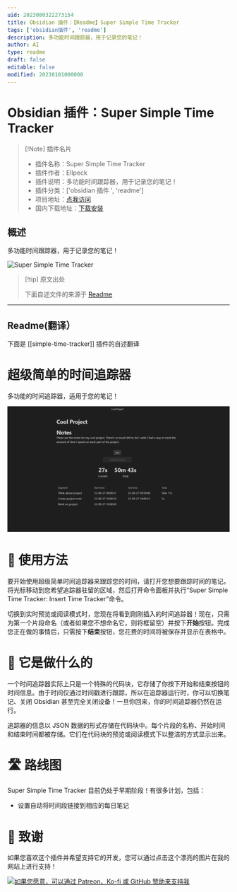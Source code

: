 ```yaml
---
uid: 2023080322273154
title: Obsidian 插件：【Readme】Super Simple Time Tracker
tags: ['obsidian插件', 'readme']
description: 多功能时间跟踪器，用于记录您的笔记！
author: AI
type: readme
draft: false
editable: false
modified: 20230101000000
---
```


# Obsidian 插件：Super Simple Time Tracker

> [!Note] 插件名片
> - 插件名称：Super Simple Time Tracker
> - 插件作者：Ellpeck
> - 插件说明：多功能时间跟踪器，用于记录您的笔记！
> - 插件分类：['obsidian 插件 ', 'readme']
> - 项目地址：[点我访问](https://github.com/Ellpeck/ObsidianSimpleTimeTracker)
> - 国内下载地址：[下载安装](https://pkmer.cn/products/plugin/pluginMarket/?simple-time-tracker)

## 概述

多功能时间跟踪器，用于记录您的笔记！

![Super Simple Time Tracker](https://cdn.pkmer.cn/covers/simple-time-tracker.png!pkmer)

> [!tip] 原文出处
>
>下面自述文件的来源于 [Readme](https://ghproxy.net/https://raw.githubusercontent.com/Ellpeck/ObsidianSimpleTimeTracker/master/README.md)
>

---

## Readme(翻译）

下面是 [[simple-time-tracker]] 插件的自述翻译

# 超级简单的时间追踪器

多功能的时间追踪器，适用于您的笔记！

![插件运行时的截图，您可以看到一个项目的活动时间追踪器](https://raw.githubusercontent.com/Ellpeck/ObsidianSimpleTimeTracker/master/screenshot.png)

# 🤔 使用方法

要开始使用超级简单时间追踪器来跟踪您的时间，请打开您想要跟踪时间的笔记。将光标移动到您希望追踪器驻留的区域，然后打开命令面板并执行“Super Simple Time Tracker: Insert Time Tracker”命令。

切换到实时预览或阅读模式时，您现在将看到刚刚插入的时间追踪器！现在，只需为第一个片段命名（或者如果您不想命名它，则将框留空）并按下**开始**按钮。完成您正在做的事情后，只需按下**结束**按钮，您花费的时间将被保存并显示在表格中。

# 👀 它是做什么的

一个时间追踪器实际上只是一个特殊的代码块，它存储了你按下开始和结束按钮的时间信息。由于时间仅通过时间戳进行跟踪，所以在追踪器运行时，你可以切换笔记、关闭 Obsidian 甚至完全关闭设备！一旦你回来，你的时间追踪器仍然在运行。

追踪器的信息以 JSON 数据的形式存储在代码块中。每个片段的名称、开始时间和结束时间都被存储。它们在代码块的预览或阅读模式下以整洁的方式显示出来。

# 🛣️ 路线图

Super Simple Time Tracker 目前仍处于早期阶段！有很多计划，包括：

- 设置自动将时间段链接到相应的每日笔记

# 🙏 致谢

如果您喜欢这个插件并希望支持它的开发，您可以通过点击这个漂亮的图片在我的网站上进行支持！

[![如果您愿意，可以通过 Patreon、Ko-fi 或 GitHub 赞助来支持我](https://ellpeck.de/res/generalsupport.png)](https://ellpeck.de/support)
